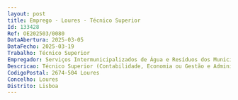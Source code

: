 ```yaml
--- 
layout: post
title: Emprego - Loures - Técnico Superior
Id: 133428
Ref: OE202503/0080
DataAbertura: 2025-03-05
DataFecho: 2025-03-19
Trabalho: Técnico Superior
Empregador: Serviços Intermunicipalizados de Água e Resíduos dos Municípios de Loures e Odivelas
Descricao: Técnico Superior (Contabilidade, Economia ou Gestão e Administração) – Ref.ª 5   2025A constante no mapa anexo à LTFP, previsto no art.º 88.º daquele diploma, correspondente ao grau de complexidade 3  Funções consultivas, de estudo, planeamento, programação, avaliação e aplicação de métodos e processos de natureza técnica e ou científica, que fundamentam e preparam a decisão. Elaboração, autonomamente ou em grupo, de pareceres e projetos, com diversos graus de complexidade, e execução de outras atividades de apoio geral ou especializado nas áreas de atuação comuns, instrumentais e operativas dos órgãos e serviços. Funções exercidas com responsabilidade e autonomia técnica, ainda que com enquadramento superior qualificado. Representação do órgão ou serviço em assuntos da sua especialidade, tomando opções de índole técnica, enquadradas por diretivas ou orientações superiores.Ao Técnico Superior, na área funcional de Contabilidade, Economia, Gestão e Administração, na Divisão Financeira incumbe ainda especificamente o exercício de todas as atividades inerentes à prossecução das atribuições das respetivas unidades orgânicas, designadamente  Setor de Contabilidade 1.	Integrar a faturação e cobranças em aplicação informática,2.	Elaborar informação de gestão 3.	Elaborar reconciliações bancárias 4.	Garantir a reconciliação de saldos de fornecedores e outros credores 5.	Apurar e calcular fundos disponíveis 6.	Apurar e calcular impostos 7.	Submeter mapas e ficheiros para as Finanças e Direção Geral das Autarquias Locais e Tribunal de Contas 8.	Elaborar documento de prestação de contas 9.	Elaborar documentos previsionais 10.	Apurar e calcular imparidades e provisões 11.	Apoiar no processo de auditoria externa e certificação legal de contas 12.	Preparar e enviar inquéritos estatísticos sobre dados económico financeiros ao Banco de Portugal e Instituto Nacional de Estatística.Setor de Património 1.	Proceder à inventariação física dos bens dos SIMAR de Loures e Odivelas  2.	Atualizar as fichas de inventário afetas a cada unidade orgânica em aplicação informática 3.	Atribuir em termos de contabilidade código de obras em empreitada 4.	Contabilizar os documentos afetos ao ativo fixo tangível e intangível em aplicação informática 5.	Contabilizar faturas relativas a empreitadas 6.	Atribuir números de inventário 7.	Proceder à etiquetagem dos bens móveis 8.	Realizar as reconciliações anuais entre Património e Contabilidade 9.	Preparar e apurar mensalmente as amortizações e depreciações 10.	Elaborar o mapa de variação patrimonial 11.	Proceder à gestão dos contratos de comodato 12.	Proceder à gestão de outros imóveis cedidos a terceiros 13.	Preparar informação referente a processos de abate de bens 14.	Proceder à gestão do armazém de bens reutilizáveis 15.	Proceder à conferência e análise dos ativos fixos tangíveis em curso 16.	Gerir a carteira de seguros.Setor de Orçamento 1.	Elaborar os Documentos Previsionais (Orçamento, Plano Plurianual de Investimento e Plano Plurianual de Atividades) 2.	Cabimentar requisições internas e notas de encomenda e outras despesas em aplicação informática 3.	Controlar os fundos disponíveis 4.	Elaborar mapas mensais de execução orçamental 5.	Preparar e elaborar alterações orçamentais 6.	Controlar os fundos de maneio.
CodigoPostal: 2674-504 Loures
Concelho: Loures
Distrito: Lisboa
--- 
```


